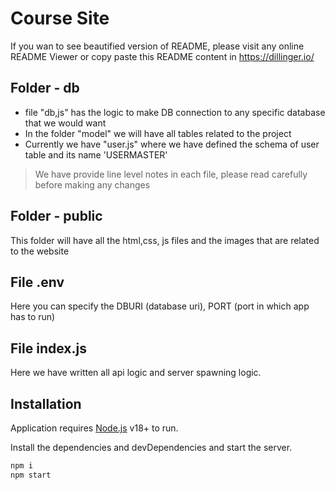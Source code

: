 # Course Site
If you wan to see beautified version of README, please visit any online README Viewer or copy paste this README content in https://dillinger.io/

## Folder - db
- file "db,js" has the logic to make DB connection to any specific database that we would want
- In the folder "model" we will have all tables related to the project
- Currently we have "user.js" where we have defined the schema of user table and its name 'USERMASTER'

> We have provide line level notes in each file, please read carefully before making any changes

## Folder - public
This folder will have all the html,css, js files and the images that are related to the website

## File .env
Here you can specify the DBURI (database uri), PORT (port in which app has to run)

## File index.js
Here we have written all api logic and server spawning logic.

## Installation

Application requires [Node.js](https://nodejs.org/) v18+ to run.

Install the dependencies and devDependencies and start the server.

```sh
npm i
npm start
```
